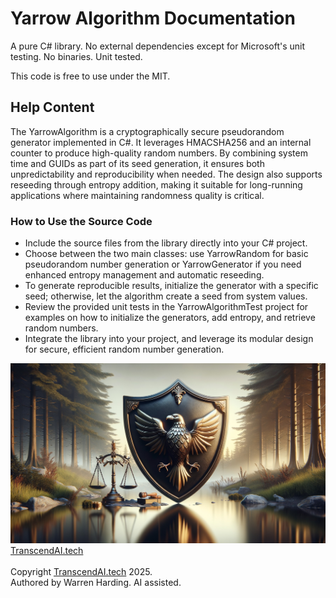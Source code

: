 # Yarrow Algorithm Documentation

A pure C# library. No external dependencies except for Microsoft's unit testing. No binaries. Unit tested.

This code is free to use under the MIT.

## Help Content

The YarrowAlgorithm is a cryptographically secure pseudorandom generator implemented in C#. It leverages HMACSHA256 and an internal counter to produce high-quality random numbers. By combining system time and GUIDs as part of its seed generation, it ensures both unpredictability and reproducibility when needed. The design also supports reseeding through entropy addition, making it suitable for long-running applications where maintaining randomness quality is critical.

### How to Use the Source Code

- Include the source files from the library directly into your C# project.
- Choose between the two main classes: use YarrowRandom for basic pseudorandom number generation or YarrowGenerator if you need enhanced entropy management and automatic reseeding.
- To generate reproducible results, initialize the generator with a specific seed; otherwise, let the algorithm create a seed from system values.
- Review the provided unit tests in the YarrowAlgorithmTest project for examples on how to initialize the generators, add entropy, and retrieve random numbers.
- Integrate the library into your project, and leverage its modular design for secure, efficient random number generation.

![AI Image](aiimage.jpg)
[TranscendAI.tech](https://TranscendAI.tech)<br>
<br>
Copyright [TranscendAI.tech](https://TranscendAI.tech) 2025.</br>
Authored by Warren Harding. AI assisted.</br>